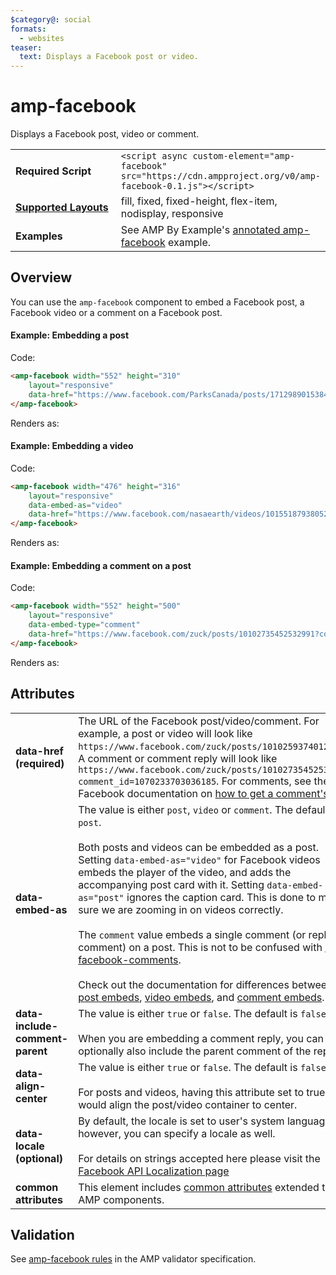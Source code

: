 ```yaml
---
$category@: social
formats:
  - websites
teaser:
  text: Displays a Facebook post or video.
---
```

<!---
Copyright 2015 The AMP HTML Authors. All Rights Reserved.

Licensed under the Apache License, Version 2.0 (the "License");
you may not use this file except in compliance with the License.
You may obtain a copy of the License at

      http://www.apache.org/licenses/LICENSE-2.0

Unless required by applicable law or agreed to in writing, software
distributed under the License is distributed on an "AS-IS" BASIS,
WITHOUT WARRANTIES OR CONDITIONS OF ANY KIND, either express or implied.
See the License for the specific language governing permissions and
limitations under the License.
-->

# amp-facebook

Displays a Facebook post, video or comment.

<table>
  <tr>
    <td width="40%"><strong>Required Script</strong></td>
    <td><code>&lt;script async custom-element="amp-facebook" src="https://cdn.ampproject.org/v0/amp-facebook-0.1.js">&lt;/script></code></td>
  </tr>
  <tr>
    <td class="col-fourty"><strong><a href="https://amp.dev/documentation/guides-and-tutorials/develop/style_and_layout/control_layout">Supported Layouts</a></strong></td>
    <td>fill, fixed, fixed-height, flex-item, nodisplay, responsive</td>
  </tr>
  <tr>
    <td width="40%"><strong>Examples</strong></td>
    <td>See AMP By Example's <a href="https://ampbyexample.com/components/amp-facebook/">annotated amp-facebook</a> example.</td>
  </tr>
</table>

## Overview

You can use the `amp-facebook` component to embed a Facebook post, a Facebook video or a comment on a Facebook post.

#### Example: Embedding a post

Code:
```html
<amp-facebook width="552" height="310"
    layout="responsive"
    data-href="https://www.facebook.com/ParksCanada/posts/1712989015384373">
</amp-facebook>
```
Renders as:
<amp-facebook width="552" height="310"
    layout="responsive"
    data-href="https://www.facebook.com/ParksCanada/posts/1712989015384373">
</amp-facebook>

#### Example: Embedding a video

Code:
```html
<amp-facebook width="476" height="316"
    layout="responsive"
    data-embed-as="video"
    data-href="https://www.facebook.com/nasaearth/videos/10155187938052139">
</amp-facebook>
```
Renders as:
<amp-facebook width="476" height="316"
    layout="responsive"
    data-embed-as="video"
    data-href="https://www.facebook.com/nasaearth/videos/10155187938052139">
</amp-facebook>

#### Example: Embedding a comment on a post

Code:
```html
<amp-facebook width="552" height="500"
    layout="responsive"
    data-embed-type="comment"
    data-href="https://www.facebook.com/zuck/posts/10102735452532991?comment_id=1070233703036185">
</amp-facebook>

```
Renders as:
<amp-facebook width="552" height="500"
    layout="responsive"
    data-embed-type="comment"
    data-href="https://www.facebook.com/zuck/posts/10102735452532991?comment_id=1070233703036185">
</amp-facebook>


## Attributes
<table>
  <tr>
    <td width="40%"><strong>data-href (required)</strong></td>
    <td>The URL of the Facebook post/video/comment. For example, a post or video will look like <code>https://www.facebook.com/zuck/posts/10102593740125791</code>. A comment or comment reply will look like <code>https://www.facebook.com/zuck/posts/10102735452532991?comment_id=1070233703036185</code>. For comments, see the Facebook documentation on <a href="https://developers.facebook.com/docs/plugins/embedded-comments#how-to-get-a-comments-url">how to get a comment's URL</a>.</td>
  </tr>
  <tr>
    <td width="40%"><strong>data-embed-as</strong></td>
    <td>The value is either <code>post</code>, <code>video</code> or <code>comment</code>. The default is <code>post</code>.
<br><br>
Both posts and videos can be embedded as a post. Setting <code>data-embed-as="video"</code> for Facebook videos embeds the player of the video, and adds the accompanying post card with it. Setting <code>data-embed-as="post"</code> ignores the caption card. This is done to make sure we are zooming in on videos correctly.
<br><br>
The <code>comment</code> value embeds a single comment (or reply to a comment) on a post. This is not to be confused with <a href="https://ampbyexample.com/components/amp-facebook-comments/">amp-facebook-comments</a>.
<br><br>
Check out the documentation for differences between <a href="https://developers.facebook.com/docs/plugins/embedded-posts">post embeds</a>, <a href="https://developers.facebook.com/docs/plugins/embedded-video-player">video embeds</a>, and <a href="https://developers.facebook.com/docs/plugins/embedded-comments">comment embeds</a>.</td>
  </tr>
  <tr>
    <td width="40%"><strong>data-include-comment-parent</strong></td>
    <td>The value is either <code>true</code> or <code>false</code>. The default is <code>false</code>.
<br><br>
When you are embedding a comment reply, you can optionally also include the parent comment of the reply.</td>
  </tr>
  <tr>
     <td width="40%"><strong>data-align-center</strong></td>
     <td>The value is either <code>true</code> or <code>false</code>. The default is <code>false</code>.
<br><br>
For posts and videos, having this attribute set to true would align the post/video container to center.</td>
   </tr>
   <tr>
      <td width="40%"><strong>data-locale (optional)</strong></td>
      <td>By default, the locale is set to user's system language; however, you can specify a locale as well.
<br><br>
For details on strings accepted here please visit the <a href="https://developers.facebook.com/docs/internationalization">Facebook API Localization page</a></td>
    </tr>
    <tr>
       <td width="40%"><strong>common attributes</strong></td>
       <td>This element includes <a href="https://amp.dev/documentation/guides-and-tutorials/learn/common_attributes">common attributes</a> extended to AMP components.</td>
     </tr>
</table>

## Validation

See [amp-facebook rules](https://github.com/ampproject/amphtml/blob/master/extensions/amp-facebook/validator-amp-facebook.protoascii) in the AMP validator specification.
